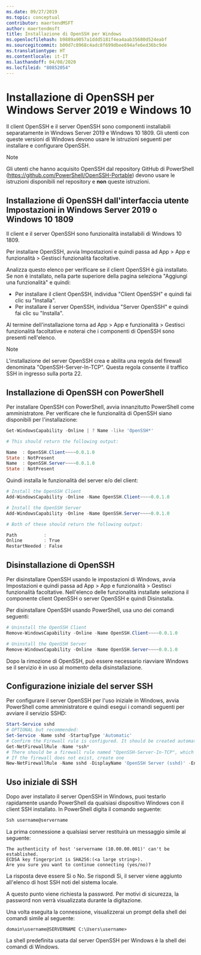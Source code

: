 ```yaml
---
ms.date: 09/27/2019
ms.topic: conceptual
contributor: maertendMSFT
author: maertendmsft
title: Installazione di OpenSSH per Windows
ms.openlocfilehash: b9889a9057a1ddd5181f4ea4aab35680d524eabf
ms.sourcegitcommit: b00d7c8968c4adc8f699dbee694afe6ed36bc9de
ms.translationtype: HT
ms.contentlocale: it-IT
ms.lasthandoff: 04/08/2020
ms.locfileid: "80852054"
---
```

# <a name="installation-of-openssh-for-windows-server-2019-and-windows-10"></a>Installazione di OpenSSH per Windows Server 2019 e Windows 10 #

Il client OpenSSH e il server OpenSSH sono componenti installabili separatamente in Windows Server 2019 e Windows 10 1809.
Gli utenti con queste versioni di Windows devono usare le istruzioni seguenti per installare e configurare OpenSSH. 

> [!NOTE] 
> Gli utenti che hanno acquisito OpenSSH dal repository GitHub di PowerShell (https://github.com/PowerShell/OpenSSH-Portable) devono usare le istruzioni disponibili nel repository e __non__ queste istruzioni. 


## <a name="installing-openssh-from-the-settings-ui-on-windows-server-2019-or-windows-10-1809"></a>Installazione di OpenSSH dall'interfaccia utente Impostazioni in Windows Server 2019 o Windows 10 1809

Il client e il server OpenSSH sono funzionalità installabili di Windows 10 1809. 

Per installare OpenSSH, avvia Impostazioni e quindi passa ad App > App e funzionalità > Gestisci funzionalità facoltative. 

Analizza questo elenco per verificare se il client OpenSSH è già installato. Se non è installato, nella parte superiore della pagina seleziona "Aggiungi una funzionalità" e quindi: 

* Per installare il client OpenSSH, individua "Client OpenSSH" e quindi fai clic su "Installa". 
* Per installare il server OpenSSH, individua "Server OpenSSH" e quindi fai clic su "Installa". 

Al termine dell'installazione torna ad App > App e funzionalità > Gestisci funzionalità facoltative e noterai che i componenti di OpenSSH sono presenti nell'elenco.

> [!NOTE]
> L'installazione del server OpenSSH crea e abilita una regola del firewall denominata "OpenSSH-Server-In-TCP". Questa regola consente il traffico SSH in ingresso sulla porta 22. 

## <a name="installing-openssh-with-powershell"></a>Installazione di OpenSSH con PowerShell 

Per installare OpenSSH con PowerShell, avvia innanzitutto PowerShell come amministratore.
Per verificare che le funzionalità di OpenSSH siano disponibili per l'installazione:

```powershell
Get-WindowsCapability -Online | ? Name -like 'OpenSSH*'

# This should return the following output:

Name  : OpenSSH.Client~~~~0.0.1.0
State : NotPresent
Name  : OpenSSH.Server~~~~0.0.1.0
State : NotPresent
```

Quindi installa le funzionalità del server e/o del client:

```powershell
# Install the OpenSSH Client
Add-WindowsCapability -Online -Name OpenSSH.Client~~~~0.0.1.0

# Install the OpenSSH Server
Add-WindowsCapability -Online -Name OpenSSH.Server~~~~0.0.1.0

# Both of these should return the following output:

Path          :
Online        : True
RestartNeeded : False
```

## <a name="uninstalling-openssh"></a>Disinstallazione di OpenSSH

Per disinstallare OpenSSH usando le impostazioni di Windows, avvia Impostazioni e quindi passa ad App > App e funzionalità > Gestisci funzionalità facoltative. Nell'elenco delle funzionalità installate seleziona il componente client OpenSSH o server OpenSSH e quindi Disinstalla.

Per disinstallare OpenSSH usando PowerShell, usa uno dei comandi seguenti:

```powershell
# Uninstall the OpenSSH Client
Remove-WindowsCapability -Online -Name OpenSSH.Client~~~~0.0.1.0

# Uninstall the OpenSSH Server
Remove-WindowsCapability -Online -Name OpenSSH.Server~~~~0.0.1.0
```

Dopo la rimozione di OpenSSH, può essere necessario riavviare Windows se il servizio è in uso al momento della disinstallazione.


## <a name="initial-configuration-of-ssh-server"></a>Configurazione iniziale del server SSH

Per configurare il server OpenSSH per l'uso iniziale in Windows, avvia PowerShell come amministratore e quindi esegui i comandi seguenti per avviare il servizio SSHD:

```powershell
Start-Service sshd
# OPTIONAL but recommended:
Set-Service -Name sshd -StartupType 'Automatic'
# Confirm the Firewall rule is configured. It should be created automatically by setup. 
Get-NetFirewallRule -Name *ssh*
# There should be a firewall rule named "OpenSSH-Server-In-TCP", which should be enabled
# If the firewall does not exist, create one
New-NetFirewallRule -Name sshd -DisplayName 'OpenSSH Server (sshd)' -Enabled True -Direction Inbound -Protocol TCP -Action Allow -LocalPort 22
```

## <a name="initial-use-of-ssh"></a>Uso iniziale di SSH

Dopo aver installato il server OpenSSH in Windows, puoi testarlo rapidamente usando PowerShell da qualsiasi dispositivo Windows con il client SSH installato. In PowerShell digita il comando seguente: 

```powershell
Ssh username@servername
```

La prima connessione a qualsiasi server restituirà un messaggio simile al seguente:

```
The authenticity of host 'servername (10.00.00.001)' can't be established.
ECDSA key fingerprint is SHA256:(<a large string>).
Are you sure you want to continue connecting (yes/no)?
```

La risposta deve essere Sì o No. Se rispondi Sì, il server viene aggiunto all'elenco di host SSH noti del sistema locale.

A questo punto viene richiesta la password. Per motivi di sicurezza, la password non verrà visualizzata durante la digitazione. 

Una volta eseguita la connessione, visualizzerai un prompt della shell dei comandi simile al seguente:

```
domain\username@SERVERNAME C:\Users\username>
```

La shell predefinita usata dal server OpenSSH per Windows è la shell dei comandi di Windows. 

